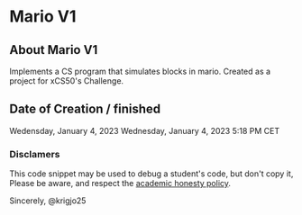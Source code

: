 # Mario V1

## About Mario V1

Implements a CS program that simulates blocks in mario.
Created as a project for xCS50's Challenge.

## Date of Creation / finished

Wedensday, January 4, 2023
Wednesday, January 4, 2023 5:18 PM CET

###  Disclamers

This code snippet may be used to debug
a student's code, but don't copy it,
Please be aware, and respect the [academic honesty policy](https://cs50.harvard.edu/x/2023/honesty/).

Sincerely,
@krigjo25
